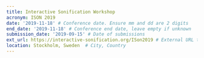 ```yaml
---
title: Interactive Sonification Workshop
acronym: ISON 2019
date: '2019-11-18' # Conference date. Ensure mm and dd are 2 digits
end_date: '2019-11-18' # Conference end date, leave empty if unknown
submission_date: '2019-09-15' # Date of submissions
ext_url: https://interactive-sonification.org/ISon2019 # External URL to conference website
location: Stockholm, Sweden  # City, Country
---
```


